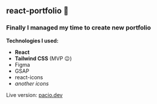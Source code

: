 ## react-portfolio 🎉

### Finally I managed my time to create new portfolio

**Technologies I used:**

- **React**
- **Tailwind CSS** (MVP 😉)
- Figma
- GSAP
- react-icons
- _another icons_

Live version: [pacio.dev](https://pacio.dev)
